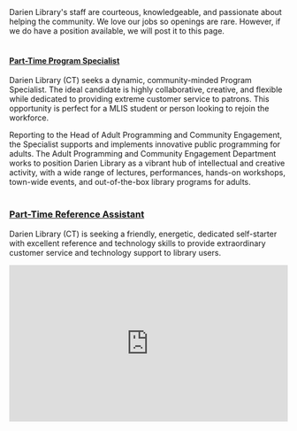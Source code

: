 <div class="row margin-bottom-30">
<div class="col-md-6">
	Darien Library's staff are courteous, knowledgeable, and passionate about helping the community. We love our jobs so openings are rare. However, if we do have a position available, we will post it to this page. 
<br />
<br />

#### [Part-Time Program Specialist](/jobs-pt-programs "Part-Time Program Specialist")
Darien Library (CT) seeks a dynamic, community-minded Program Specialist. The ideal candidate is highly collaborative, creative, and flexible while dedicated to providing extreme customer service to patrons. This opportunity is perfect for a MLIS student or person looking to rejoin the workforce.
 
Reporting to the Head of Adult Programming and Community Engagement, the Specialist supports and implements innovative public programming for adults. The Adult Programming and Community Engagement Department works to position Darien Library as a vibrant hub of intellectual and creative activity, with a wide range of lectures, performances, hands-on workshops, town-wide events, and out-of-the-box library programs for adults.
<br />
<br />

### [Part-Time Reference Assistant](/jobs-pt-kls "Part-Time Reference Assistant")
Darien Library (CT) is seeking a friendly, energetic, dedicated self-starter with excellent reference and technology skills to provide extraordinary customer service and technology support to library users.

</div>
<div class="col-md-6">

<style>.embed-container { position: relative; padding-bottom: 56.25%; height: 0; overflow: hidden; max-width: 100%; } .embed-container iframe, .embed-container object, .embed-container embed { position: absolute; top: 0; left: 0; width: 100%; height: 100%; }</style><div class='embed-container'><iframe src='https://player.vimeo.com/video/168811222' frameborder='0' webkitAllowFullScreen mozallowfullscreen allowFullScreen></iframe></div>

</div>
</div>